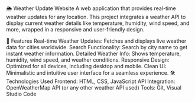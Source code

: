 🌦️ Weather Update Website
A web application that provides real-time weather updates for any location. This project integrates a weather API to display current weather details like temperature, humidity, wind speed, and more, wrapped in a responsive and user-friendly design.

🚀 Features
Real-time Weather Updates: Fetches and displays live weather data for cities worldwide.
Search Functionality: Search by city name to get instant weather information.
Detailed Weather Info: Shows temperature, humidity, wind speed, and weather conditions.
Responsive Design: Optimized for all devices, including desktop and mobile.
Clean UI: Minimalistic and intuitive user interface for a seamless experience.
🛠️ Technologies Used
Frontend: HTML, CSS, JavaScript
API Integration: OpenWeatherMap API (or any other weather API used)
Tools: Git, Visual Studio Code



